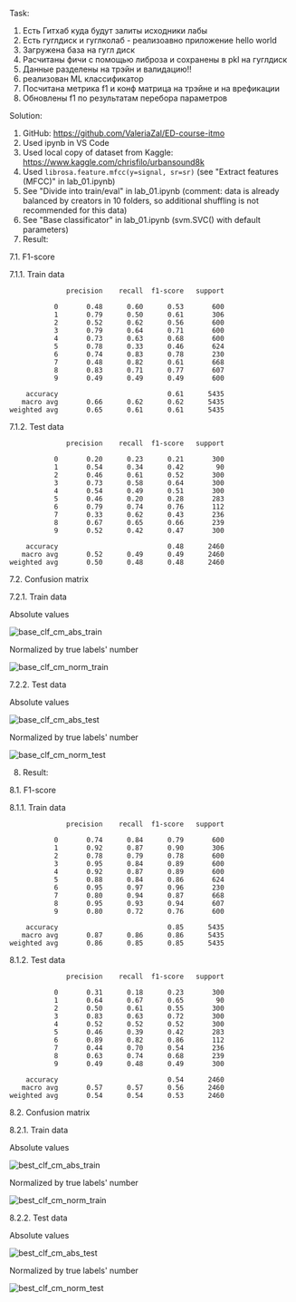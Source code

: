 Task:

1. Есть Гитхаб куда будут залиты исходники лабы
2. Есть гуглдиск и гуглколаб - реализоавно приложение hello world
3. Загружена база на гугл диск
4. Расчитаны фичи с помощью либроза и сохранены в pkl на гуглдиск
5. Данные разделены на трэйн и валидацию!!
6. реализован ML классификатор
7. Посчитана метрика f1 и конф матрица на трэйне и на врефикации
8. Обновлены f1 по результатам перебора параметров

Solution:

1. GitHub: https://github.com/ValeriaZal/ED-course-itmo
2. Used ipynb in VS Code
3. Used local copy of dataset from Kaggle: https://www.kaggle.com/chrisfilo/urbansound8k
4. Used `librosa.feature.mfcc(y=signal, sr=sr)` (see "Extract features (MFCC)" in lab_01.ipynb)
5. See "Divide into train/eval" in lab_01.ipynb (comment: data is already balanced by creators in 10 folders, so additional shuffling is not recommended for this data)
6. See "Base classificator" in lab_01.ipynb (svm.SVC() with default parameters)
7. Result:

7.1. F1-score

7.1.1. Train data

```
              precision    recall  f1-score   support

           0       0.48      0.60      0.53       600
           1       0.79      0.50      0.61       306
           2       0.52      0.62      0.56       600
           3       0.79      0.64      0.71       600
           4       0.73      0.63      0.68       600
           5       0.78      0.33      0.46       624
           6       0.74      0.83      0.78       230
           7       0.48      0.82      0.61       668
           8       0.83      0.71      0.77       607
           9       0.49      0.49      0.49       600

    accuracy                           0.61      5435
   macro avg       0.66      0.62      0.62      5435
weighted avg       0.65      0.61      0.61      5435
```

7.1.2. Test data

```
              precision    recall  f1-score   support

           0       0.20      0.23      0.21       300
           1       0.54      0.34      0.42        90
           2       0.46      0.61      0.52       300
           3       0.73      0.58      0.64       300
           4       0.54      0.49      0.51       300
           5       0.46      0.20      0.28       283
           6       0.79      0.74      0.76       112
           7       0.33      0.62      0.43       236
           8       0.67      0.65      0.66       239
           9       0.52      0.42      0.47       300

    accuracy                           0.48      2460
   macro avg       0.52      0.49      0.49      2460
weighted avg       0.50      0.48      0.48      2460
```

7.2. Confusion matrix

7.2.1. Train data

Absolute values

![base_clf_cm_abs_train](/lab_01/img/base_clf_cm_abs_train.png?raw=true)

Normalized by true labels' number

![base_clf_cm_norm_train](/lab_01/img/base_clf_cm_norm_train.png?raw=true)

7.2.2. Test data

Absolute values

![base_clf_cm_abs_test](/lab_01/img/base_clf_cm_abs_test.png?raw=true)

Normalized by true labels' number

![base_clf_cm_norm_test](/lab_01/img/base_clf_cm_norm_test.png?raw=true)

8. Result:

8.1. F1-score

8.1.1. Train data

```
              precision    recall  f1-score   support

           0       0.74      0.84      0.79       600
           1       0.92      0.87      0.90       306
           2       0.78      0.79      0.78       600
           3       0.95      0.84      0.89       600
           4       0.92      0.87      0.89       600
           5       0.88      0.84      0.86       624
           6       0.95      0.97      0.96       230
           7       0.80      0.94      0.87       668
           8       0.95      0.93      0.94       607
           9       0.80      0.72      0.76       600

    accuracy                           0.85      5435
   macro avg       0.87      0.86      0.86      5435
weighted avg       0.86      0.85      0.85      5435
```

8.1.2. Test data

```
              precision    recall  f1-score   support

           0       0.31      0.18      0.23       300
           1       0.64      0.67      0.65        90
           2       0.50      0.61      0.55       300
           3       0.83      0.63      0.72       300
           4       0.52      0.52      0.52       300
           5       0.46      0.39      0.42       283
           6       0.89      0.82      0.86       112
           7       0.44      0.70      0.54       236
           8       0.63      0.74      0.68       239
           9       0.49      0.48      0.49       300

    accuracy                           0.54      2460
   macro avg       0.57      0.57      0.56      2460
weighted avg       0.54      0.54      0.53      2460
```

8.2. Confusion matrix

8.2.1. Train data

Absolute values

![best_clf_cm_abs_train](/lab_01/img/best_clf_cm_abs_train.png?raw=true)

Normalized by true labels' number

![best_clf_cm_norm_train](/lab_01/img/best_clf_cm_norm_train.png?raw=true)

8.2.2. Test data

Absolute values

![best_clf_cm_abs_test](/lab_01/img/best_clf_cm_abs_test.png?raw=true)

Normalized by true labels' number

![best_clf_cm_norm_test](/lab_01/img/best_clf_cm_norm_test.png?raw=true)